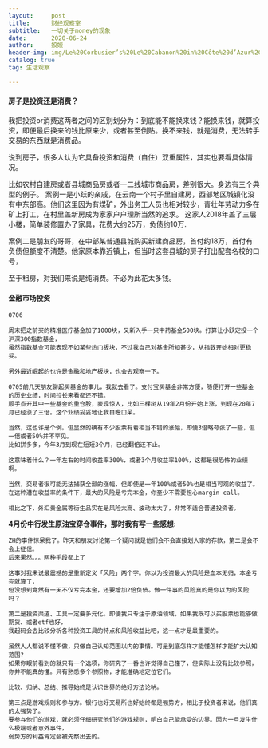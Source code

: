 ```yaml
---
layout:     post
title:      财经观察室
subtitle:   一切关于money的现象
date:       2020-06-24
author:     姣姣
header-img: img/Le%20Corbusier’s%20Le%20Cabanon%20in%20Côte%20d’Azur%2C%20France%2C%20photographed%20in%202015..png
catalog: true
tag: 生活观察

---
```

#### 房子是投资还是消费？

我把投资or消费这两者之间的区别划分为：到底能不能换来钱？能换来钱，就算投资，即便最后换来的钱比原来少，或者甚至倒贴。换不来钱，就是消费，无法转手交易的东西就是消费品。

说到房子，很多人认为它具备投资和消费（自住）双重属性，其实也要看具体情况。

比如农村自建房或者县城商品房或者一二线城市商品房，差别很大。身边有三个典型的例子。
案例一是小跃的亲戚，在云南一个村子里自建房，西部地区城镇化没有中东部高。他们这里因为有煤矿，外出务工人员也相对较少，青壮年劳动力多在矿上打工，在村里盖新房成为家家户户理所当然的追求。
这家人2018年盖了三层小楼，简单装修置办了家具，花费大约25万，负债约10万.

案例二是朋友的哥哥，在中部某普通县城购买新建商品房，首付约18万，首付有负债但额度不清楚。他家原本靠近镇上，但当时这套县城的房子打出配套名校的口号，

至于租房，对我们来说是纯消费。不必为此花太多钱。


#### 金融市场投资

```
0706

周末把之前买的精准医疗基金加了1000块，又新入手一只中药基金500块。打算让小跃定投一个沪深300指数基金，
虽然指数基金可能表现不如某些热门板块，不过我自己对基金所知甚少，从指数开始相对更稳妥。

另外最近崛起的也许是金融和地产板块，也会去观察一下。

```

```
0705前几天朋友聊起买基金的事儿，我就去看了。支付宝买基金非常方便，随便打开一些基金的历史业绩，时间拉长来看都还不错。
顺手点开其中一些基金的重仓股，表现惊人，比如三棵树从19年2月份开始上涨，到现在20年7月已经涨了三倍。这个业绩妥妥地让我目瞪口呆。

当然，这也许是个例。但显然的确有不少股票有着相当不错的涨幅，即便3倍略夸张了一些，但一倍或者50%并不罕见。
比如拼多多，今年3月到现在短短3个月，已经翻倍还不止。

这意味着什么？一年左右的时间收益率300%，或者3个月收益率100%，这都是很恐怖的业绩啊。

当然，交易者很可能无法捕获全部的涨幅，但即使是一年100%或者50%也是相当可观的收益了。
在这种潜在收益率的条件下，最大的风险是亏完本金，你至少不需要担心margin call。

相比之下，外汇贵金属等衍生品实在是风险太高、波动太大了，非常不适合普通投资者。

```

**4月份中行发生原油宝穿仓事件，那时我有写一些感想:**

```
ZH的事件惊呆我了。昨天和朋友讨论第一个疑问就是他们会不会直接划人家的存款，第二是会不会上征信。
后来果然。。。两种手段都上了

这事对我来说最震撼的是重新定义「风险」两个字。你以为投资最大的风险是血本无归，本金亏完就算了，
但没想到竟然有一天不仅亏完本金，还要增加2倍负债。做一件事的风险真的是你以为的风险吗？

第二是投资渠道、工具一定要多元化。即便我只专注于原油领域，如果我既可以买股票也能够做期货、或者etf也好，
我起码会去比较分析各种投资工具的特点和风险收益比吧，这一点才是最重要的。

虽然人人都说不懂不做，只做自己认知范围以内的事情。可是到底怎样才能懂怎样才能扩大认知范围? 
如果你眼前看到的就只有一个选项，你研究了一番也许觉得自己懂了，但实际上没有比较参照，
你并不能真的懂。只有熟悉多个参照物，才能准确地定位它们。

比较、归纳、总结、推导始终是认识世界的绝好方法论呐。

第三点是游戏规则和参与方。银行也好交易所也好始终都是强势方，相比于投资者来说，他们真的太强势了。
要参与他们的游戏，就必须仔细研究他们的游戏规则，明白自己能承受的边界。因为一旦发生什么极端或者意外事件，
弱势方的利益肯定会被先祭出去的。

```
